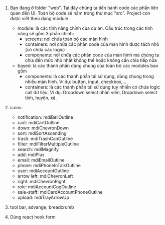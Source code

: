 1. Bạn đang ở folder "web". Tại đây chúng ta tiến hành code các phần liên quan đến UI. Toàn bộ code sẽ nằm trong thư mục "src". Project con được viết theo dạng module
    - module: là các tính năng chính của dự án. Cấu trúc trong các tính năng sẽ gồm 3 phần chính:
      + screens: nơi chứa toàn bộ các màn hình
      + containers: nơi chứa các phần code của màn hình được tách nhỏ (có chứa các logic)
      + components: nơi chứa các phần code của màn hình mà chúng ta chia đến mức nhỏ nhất không thể hoặc không cần chia tiếp nữa   
    - based: là các thành phần dùng chung của toàn bộ các modules bao gồm
      + components: là các thành phần tái sử dụng, dùng chung trong nhiều màn hình. Ví dụ: button, input, checkbox,...
      + containers: là các thành phần tái sử dụng tuy nhiến có chứa logic call dữ liệu. Ví dụ: Dropdown select nhân viên, Dropdown select tỉnh, huyện, xã.
      
2. icons:
   + notification: mdiBellOutline
   + cart: mdiCartOutline
   + down: mdiChevronDown
   + sort: mdiSortAscending
   + trash: mdiTrashCanOutline
   + filter: mdiFilterMultipleOutline
   + search: mdiMagnify
   + add: mdiPlus
   + email: mdiEmailOutline
   + phone: mdiPhoneInTalkOutline
   + user: mdiAccountOutline
   + arrow left: mdiChevronLeft
   + right: mdiChevronRight
   + role: mdiAccountCogOutline
   + sale-staff: mdiCardAccountPhoneOutline
   + upload: mdiTrayArrowUp
3. tool bar, advange, breadcrumb
4. Dùng react hook form